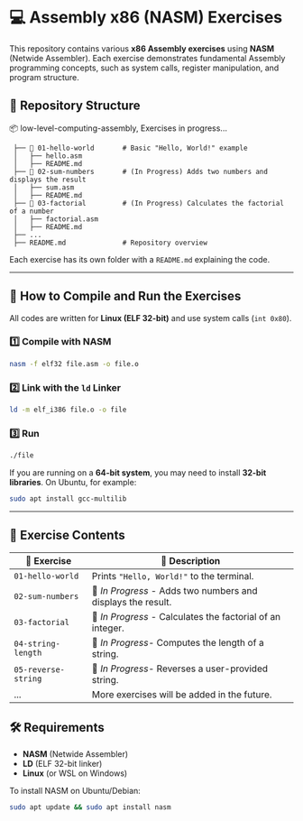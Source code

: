 
# 💻 Assembly x86 (NASM) Exercises

This repository contains various **x86 Assembly exercises** using **NASM** (Netwide Assembler). Each exercise demonstrates fundamental Assembly programming concepts, such as system calls, register manipulation, and program structure.

## 📂 Repository Structure

📦 low-level-computing-assembly, Exercises in progress...

```
 ├── 📁 01-hello-world       # Basic "Hello, World!" example
 │   ├── hello.asm
 │   ├── README.md
 ├── 📁 02-sum-numbers       # (In Progress) Adds two numbers and displays the result
 │   ├── sum.asm
 │   ├── README.md
 ├── 📁 03-factorial         # (In Progress) Calculates the factorial of a number
 │   ├── factorial.asm
 │   ├── README.md
 ├── ...
 ├── README.md              # Repository overview
```

Each exercise has its own folder with a `README.md` explaining the code.

---

## 🚀 How to Compile and Run the Exercises

All codes are written for **Linux (ELF 32-bit)** and use system calls (`int 0x80`).  

### **1️⃣ Compile with NASM**  
```sh
nasm -f elf32 file.asm -o file.o
```

### **2️⃣ Link with the `ld` Linker**  
```sh
ld -m elf_i386 file.o -o file
```

### **3️⃣ Run**  
```sh
./file
```

If you are running on a **64-bit system**, you may need to install **32-bit libraries**. On Ubuntu, for example:  
```sh
sudo apt install gcc-multilib
```

---

## 📌 Exercise Contents

| 🚀 Exercise          | 📖 Description |
|----------------------|------------------------------------------------|
| `01-hello-world`    | Prints `"Hello, World!"` to the terminal. |
| `02-sum-numbers`    | 🚧 *In Progress* - Adds two numbers and displays the result. |
| `03-factorial`      | 🚧 *In Progress* - Calculates the factorial of an integer. |
| `04-string-length`  | 🚧 *In Progress*- Computes the length of a string. |
| `05-reverse-string` | 🚧 *In Progress*- Reverses a user-provided string. |
| ...                 | More exercises will be added in the future. |



## 🛠️ Requirements

- **NASM** (Netwide Assembler)
- **LD** (ELF 32-bit linker)
- **Linux** (or WSL on Windows)

To install NASM on Ubuntu/Debian:
```sh
sudo apt update && sudo apt install nasm
```


